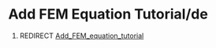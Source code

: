 # Add FEM Equation Tutorial/de
1.  REDIRECT [Add\_FEM\_equation\_tutorial](Add_FEM_equation_tutorial.md)
